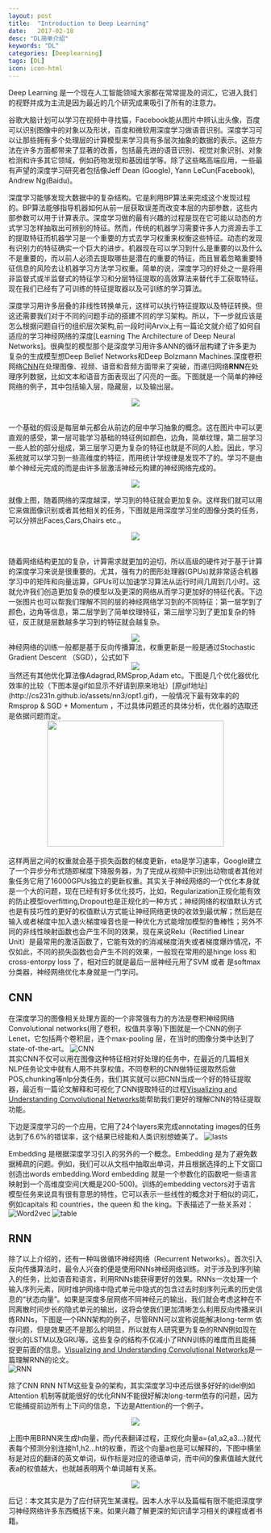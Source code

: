 ```yaml
---
layout: post
title:  "Introduction to Deep Learning"
date:   2017-02-18
desc: "DL简单介绍"
keywords: "DL"
categories: [Deeplearning]
tags: [DL]
icon: icon-html
---
```

Deep Learning 是一个现在人工智能领域大家都在常常提及的词汇，它进入我们的视野并成为主流是因为最近的几个研究成果吸引了所有的注意力。

谷歌大脑计划可以学习在视频中寻找猫，Facebook能从图片中辨认出头像，百度可以识别图像中的对象以及形状，百度和微软用深度学习做语音识别。深度学习可以让那些拥有多个处理层的计算模型来学习具有多层次抽象的数据的表示。这些方法在许多方面都带来了显著的改善，包括最先进的语音识别、视觉对象识别、对象检测和许多其它领域，例如药物发现和基因组学等。除了这些略高端应用，一些最有声望的深度学习研究者包括像Jeff Dean (Google), Yann LeCun(Facebook), Andrew Ng(Baidu)。

深度学习能够发现大数据中的复杂结构。它是利用BP算法来完成这个发现过程的。BP算法能够指导机器如何从前一层获取误差而改变本层的内部参数，这些内部参数可以用于计算表示。深度学习做的最有兴趣的过程是现在它可能以动态的方式学习怎样抽取出可辨别的特征。然而，传统的机器学习需要许多人力资源去手工的提取特征而机器学习是一个重要的方式去学习权重来权衡这些特征。动态的发现有识别力的特征确实一个巨大的进步。机器现在可以学习到什么是重要的以及什么不是重要的，而以前人必须去提取哪些是潜在的重要的特征，而且冒着忽略重要特征信息的风险去让机器学习方法学习权重。简单的说，深度学习的好处之一是将用非监督式或半监督式的特征学习和分层特征提取的高效算法来替代手工获取特征。现在我们已经有了可训练的特征提取器以及可训练的学习算法。

深度学习用许多层叠的非线性转换单元，这样可以执行特征提取以及特征转换。但这还需要我们对于不同的问题手动的搭建不同的学习架构。所以，下一步就应该是怎么根据问题自行的组织层次架构,前一段时间Arvix上有一篇论文就介绍了如何自适应的学习神经网络的深度[Learning The Architecture of Deep Neural Networks]。很典型的模型那个是深度学习用许多ANN的循环层构建了许多更为复杂的生成模型想Deep Belief Networks和Deep Bolzmann Machines.深度卷积网络[CNN]()在处理图像、视频、语音和音频方面带来了突破，而递归网络**RNN**在处理序列数据，比如文本和语音方面表现出了闪亮的一面。下图就是一个简单的神经网络的例子，其中包括输入层，隐藏层，以及输出层。
<!-- ![ANN](https://raw.githubusercontent.com/icodingc/notes/master/pictures/ann.png) -->
<div style="text-align: center">
<img src="https://raw.githubusercontent.com/icodingc/notes/master/pictures/ann.png"/>
</div>
<br>

一个基础的假设是每层单元都会从前边的层中学习抽象的概念。这在图片中可以更直观的感受，第一层可能学习基础的特征例如颜色，边角，简单纹理，第二层学习一些人脸的部分组成，第三层学习更为复杂的特征也就是不同的人脸。因此，学习系统就可以学习到一些高维度的特征，而用统计学规律是发现不了的。学习不是由单个神经元完成的而是由许多层激活神经元构建的神经网络完成的。
<div  style="text-align:center">    
<img src="https://raw.githubusercontent.com/icodingc/notes/master/pictures/faces.png"/>
</div>

就像上图，随着网络的深度越深，学习到的特征就会更加复杂。这样我们就可以用它来做图像识别或者其他相关的任务，下图就是用深度学习坐的图像分类的任务，可以分辨出Faces,Cars,Chairs etc.。

<div  style="text-align:center"> 
<img src="https://raw.githubusercontent.com/icodingc/notes/master/pictures/multiple.png"/>
</div>
<br>

随着网络结构更加的复杂，计算需求就更加的迫切，所以高级的硬件对于基于计算的深度学习来说是很重要的。尤其，强有力的图形处理器(GPUs)就非常适合机器学习中的矩阵和向量运算，GPUs可以加速学习算法从运行时间几周到几小时。这就允许我们创造更加复杂的模型以及更深的网络从而学习更加好的特征代表。下边一张图片也可以帮我们理解不同的层的神经网络学习到的不同特征：第一层学到了颜色，边角等信息，第二层学到了简单纹理特征，第三层学习到了更加复杂的特征，反正就是层数越多学习到的特征就会越复杂。
<div  style="text-align:center">  
<img src="https://raw.githubusercontent.com/icodingc/notes/master/pictures/layers.png"/>
</div>
神经网络的训练一般都是基于反向传播算法，权重更新是一般是通过Stochastic Gradient Descent （SGD），公式如下
<div  style="text-align:center">  
<img src="https://raw.githubusercontent.com/icodingc/notes/master/pictures/gradient.png"/>
</div>
当然还有其他优化算法像Adagrad,RMSprop,Adam etc。下图是几个优化器优化效率的比较（下图本是gif如显示不好请到原来地址）[原gif地址](http://cs231n.github.io/assets/nn3/opt1.gif)，一般情况下最有效率的的Rmsprop & SGD + Momentum ，不过具体问题还的具体分析，优化器的选取还是依据问题而定。
<div  style="text-align:center"> 
<img src="http://cs231n.github.io/assets/nn3/opt1.gif" width = "350" height = "250"/>
</div>
<br>
<!-- ![optim](http://cs231n.github.io/assets/nn3/opt1.gif) -->
这样两层之间的权重就会基于损失函数的梯度更新，eta是学习速率，Google建立了一个异步分布式随即梯度下降服务器，为了完成从视频中识别出动物或者其他对象任务它用了16000GPUs独立的更新权重。其实关于神经网络的一个优化本身就是一个大的问题，现在已经有好多优化技巧，比如，Regularization正规化能有效的防止模型overfitting,Dropout也是正规化的一种方式；神经网络的权值默认方式也是有技巧性的更好的权值默认方式能让神经网络更快的收敛到最优解；然后是在输入或者梯度中加入退火梯度噪音也是一种优化方式能增加模型的鲁棒性；另外不同的非线性映射函数也会产生不同的效果，现在来说Relu（Rectified Linear Unit）是最常用的激活函数了，它能有效的的消减梯度消失或者梯度爆炸情况，不仅如此，不同的损失函数也会产生不同的效果，一般现在常用的是hinge loss 和 cross-entorpy loss 了，相对应的就是最后一层神经元用了SVM 或者 是softmax分类器，神经网络优化本身就是一门学问。

CNN
-----------
在深度学习的图像相关处理方面的一个非常强有力的方法是卷积神经网络Convolutional  networks(用了卷积，权值共享等)下图就是一个CNN的例子Lenet，它包括两个卷积层，连个max-pooling 层，在当时的图像分类中达到了state-of-the-art。
![CNN](https://raw.githubusercontent.com/icodingc/notes/master/pictures/lenet5.png) <br>
其实CNN不仅可以用在图像这种特征相对好处理的任务中，在最近的几篇相关NLP任务论文中就有人用不共享权值，不同卷积的CNN做特征提取然后做POS,chunking等nlp分类任务，我们其实就可以把CNN当成一个好的特征提取器，最近有一篇论文解释和可视化了CNN提取特征的过程[Visualizing and Understanding Convolutional Networks]()能帮助我们更好的理解CNN的特征提取功能。

下边是深度学习的一个应用，它用了24个layers来完成annotating images的任务达到了6.6%的错误率，这个结果已经能和人类识别想媲美了。
![lasts](https://raw.githubusercontent.com/icodingc/notes/master/pictures/last.png) 

Embedding 是根据深度学习引入的另外的一个概念。Embedding 是为了避免数据稀疏的问题。例如，我们可以从文档中抽取出单词，并且根据选择的上下文窗口创造出words embedding.Word embedding 就是一个参数化的函数吧一些语言映射到一个高维度空间(大概是200-500)。训练的embedding vectors对于语言模型任务来说具有很有意思的特性，它可以表示一些线性的概念对于相似的词汇，例如capitals 和 countries，the queen 和 the king。下表描述了一些关系对：<br>
![Word2vec](https://raw.githubusercontent.com/icodingc/notes/master/pictures/word2vec.png) 
![table](https://raw.githubusercontent.com/icodingc/notes/master/pictures/relations.png) 

RNN
---------
除了以上介绍的，还有一种叫做循环神经网络（Recurrent Networks）。首次引入反向传播算法时，最令人兴奋的便是使用RNNs神经网络训练。对于涉及到序列输入的任务，比如语音和语言，利用RNNs能获得更好的效果。RNNs一次处理一个输入序列元素，同时维护网络中隐式单元中隐式的包含过去时刻序列元素的历史信息的“状态向量”。如果是深度多层网络不同神经元的输出，我们就会考虑这种在不同离散时间步长的隐式单元的输出，这将会使我们更加清晰怎么利用反向传播来训练RNNs，下图是一个RNN架构的例子，尽管RNN可以宣称说能解决long-term 依存问题，但是效果还不是那么的明显，所以就有人研究更为复杂的RNN例如现在很火的LSTM以及GRU等。这些复杂的结构不仅减小了RNN训练的难度而且能捕捉更前面的信息。[Visualizing and Understanding Convolutional Networks]()是一篇理解RNN的论文。<br>
![RNN](https://raw.githubusercontent.com/icodingc/notes/master/pictures/rnn.jpg) 

除了CNN RNN NTM这些复杂的架构，其实深度学习中还后很多好好的idel例如Attention 机制等就能很好的优化RNN不能很好解决long-term依存的问题，因为它能捕捉前边所有上下问的信息，下边是Attention的一个例子。

<div  style="text-align:center"> 
<img src="http://d3kbpzbmcynnmx.cloudfront.net/wp-content/uploads/2015/12/Screen-Shot-2015-12-30-at-1.16.08-PM-235x300.png"/>
</div>

上图中用BRNN来生成h向量，而y代表翻译过程，正规化向量a={a1,a2,a3...}就代表每个预测分别连接h1,h2...ht的权重，而这个向量a也是可以解释的，下图中横坐标是对应的翻译的英文单词，纵作标是对应的德语单词，而中间的像素值越大就代表a的权值越大，也就越表明两个单词越有关系。

<div  style="text-align:center">    
<img src="http://d3kbpzbmcynnmx.cloudfront.net/wp-content/uploads/2015/12/Screen-Shot-2015-12-30-at-1.23.48-PM-279x300.png"/>
</div>

后记：本文其实是为了应付研究生某课程。因本人水平以及篇幅有限不能把深度学习神经网络许多东西概括下来。如果兴趣了解更深的知识请学习相关的课程或者书籍。